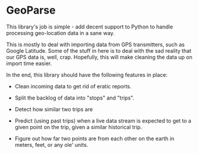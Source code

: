 GeoParse
=========

This library's job is simple - add decent support to Python to handle processing
geo-location data in a sane way.

This is mostly to deal with importing data from GPS transmitters, such as
Google Latitude. Some of the stuff in here is to deal with the sad reality
that our GPS data is, well, crap. Hopefully, this will make cleaning the data
up on import time easier.

In the end, this library should have the following features in place:


  * Clean incoming data to get rid of eratic reports.

  * Split the backlog of data into "stops" and "trips".

  * Detect how similar two trips are

  * Predict (using past trips) when a live data stream is expected to get to
    a given point on the trip, given a similar historical trip.

  * Figure out how far two points are from each other on the earth in meters,
    feet, or any ole' units.

